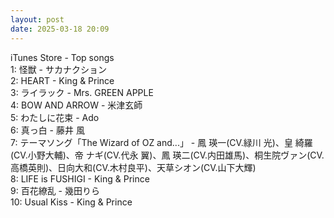 ```yaml
---
layout: post
date: 2025-03-18 20:09
---
```


iTunes Store - Top songs<br />
1: 怪獣 - サカナクション<br />
2: HEART - King & Prince<br />
3: ライラック - Mrs. GREEN APPLE<br />
4: BOW AND ARROW - 米津玄師<br />
5: わたしに花束 - Ado<br />
6: 真っ白 - 藤井 風<br />
7: テーマソング「The Wizard of OZ and...」 - 鳳 瑛一(CV.緑川 光)、皇 綺羅(CV.小野大輔)、帝 ナギ(CV.代永 翼)、鳳 瑛二(CV.内田雄馬)、桐生院ヴァン(CV.高橋英則)、日向大和(CV.木村良平)、天草シオン(CV.山下大輝)<br />
8: LIFE is FUSHIGI - King & Prince<br />
9: 百花繚乱 - 幾田りら<br />
10: Usual Kiss - King & Prince<br />
